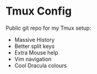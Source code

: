 # Tmux Config

Public git repo for my Tmux setup:

+ Massive History
+ Better split keys
+ Extra Mouse help
+ Vim navigation
+ Cool Dracula colours
